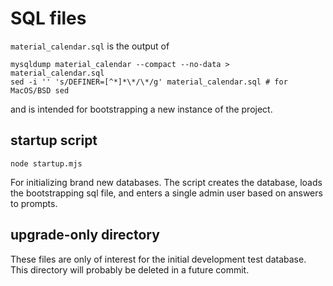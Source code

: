 # SQL files

`material_calendar.sql` is the output of

```shell
mysqldump material_calendar --compact --no-data > material_calendar.sql
sed -i '' 's/DEFINER=[^*]*\*/\*/g' material_calendar.sql # for MacOS/BSD sed
```

and is intended for bootstrapping a new instance of the project.

## startup script

```shell
node startup.mjs
```

For initializing brand new databases. The script creates the database, loads
the bootstrapping sql file, and enters a single admin user based on
answers to prompts.

## upgrade-only directory

These files are only of interest for the initial development test database.
This directory will probably be deleted in a future commit.
